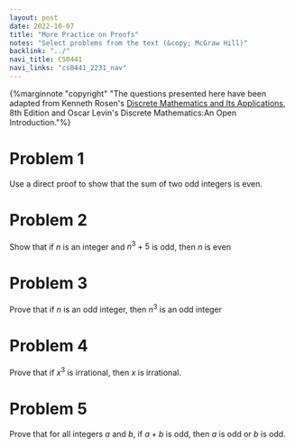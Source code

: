 ```yaml
---
layout: post
date: 2022-10-07
title: "More Practice on Proofs"
notes: "Select problems from the text (&copy; McGraw Hill)"
backlink: "../"
navi_title: CS0441
navi_links: "cs0441_2231_nav"
---
```

{%marginnote "copyright" "The questions presented here have been adapted from Kenneth Rosen's [Discrete Mathematics and Its Applications](https://www.amazon.com/Discrete-Mathematics-Applications-Kenneth-author/dp/1260091996/ref=pd_lpo_1?pd_rd_i=1260091996&psc=1), 8th Edition and Oscar Levin's Discrete Mathematics:An Open Introduction."%}

# Problem 1
Use a direct proof to show that the sum of two odd integers is even.

# Problem 2
Show that if $n$ is an integer and $n^3 + 5$ is odd, then $n$ is even

# Problem 3
Prove that if $n$ is an odd integer, then $n^3$ is an odd integer

# Problem 4
Prove that if $x^3$ is irrational, then $x$ is irrational.

# Problem 5
Prove that for all integers $a$ and $b$, if $a + b$ is odd, then $a$ is odd or $b$ is odd.


